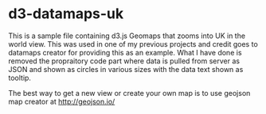 # d3-datamaps-uk

This is a sample file containing d3.js Geomaps that zooms into UK in the world view. This was used in one of my previous projects and credit goes to datamaps creator for providing this as an example. What I have done is removed the propraitory code part where data is pulled from server as JSON and shown as circles in various sizes with the data text shown as tooltip.

The best way to get a new view or create your own map is to use geojson map creator at http://geojson.io/

